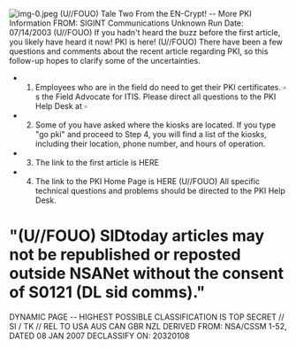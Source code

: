 ![img-0.jpeg](img-0.jpeg)
(U//FOUO) Tale Two From the EN-Crypt! -- More PKI Information
FROM: SIGINT Communications
Unknown
Run Date: 07/14/2003
(U//FOUO) If you hadn't heard the buzz before the first article, you likely have heard it now! PKI is here!
(U//FOUO) There have been a few questions and comments about the recent article regarding PKI, so this follow-up hopes to clarify some of the uncertainties.

- 1) Employees who are in the field do need to get their PKI certificates. $\square$ s the Field Advocate for ITIS. Please direct all questions to the PKI Help Desk at $\square$
- 2) Some of you have asked where the kiosks are located. If you type "go pki" and proceed to Step 4, you will find a list of the kiosks, including their location, phone number, and hours of operation.
- 3) The link to the first article is HERE
- 4) The link to the PKI Home Page is HERE
(U//FOUO) All specific technical questions and problems should be directed to the PKI Help Desk.


# "(U//FOUO) SIDtoday articles may not be republished or reposted outside NSANet without the consent of $\mathbf{S 0 1 2 1}$ (DL sid comms)." 

DYNAMIC PAGE -- HIGHEST POSSIBLE CLASSIFICATION IS TOP SECRET // SI / TK // REL TO USA AUS CAN GBR NZL DERIVED FROM: NSA/CSSM 1-52, DATED 08 JAN 2007 DECLASSIFY ON: 20320108
